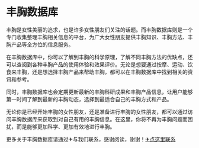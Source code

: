 # 丰胸数据库

丰胸是女性美丽的追求，也是许多女性朋友们关注的话题。而丰胸数据库则是一个专门收集整理丰胸相关信息的平台，为广大女性朋友提供丰胸知识、丰胸方法、丰胸产品等全方位的信息服务。

在丰胸数据库中，你可以了解到丰胸的科学原理，了解不同丰胸方法的优缺点，还可以查阅到各种丰胸产品的使用体验和效果评价。无论是想要通过按摩、运动、饮食来丰胸，还是想选择丰胸产品来帮助丰胸，都可以在丰胸数据库中找到相关的资讯和参考。

同时，丰胸数据库也会定期更新最新的丰胸科研成果和丰胸产品信息，让用户能够第一时间了解到最新的丰胸动态，选择到最适合自己的丰胸方式和产品。

无论你是已经开始丰胸的女性朋友，还是准备进行丰胸的女性朋友，都可以通过访问丰胸数据库来获取到对自己有用的丰胸信息。在这里，你将不再为丰胸问题而困扰，而是能够更加科学、更加有效地进行丰胸。

更多关于丰胸数据库请通过✈与我们联系，感谢阅读，谢谢！[✈点这里联系](https://gg.k02.cc)